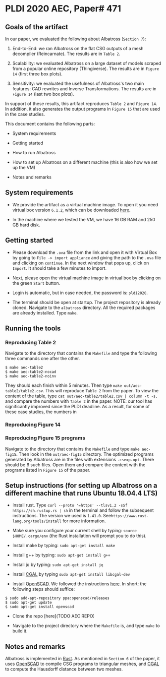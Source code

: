# PLDI 2020 AEC, Paper\# 471

## Goals of the artifact

In our paper, we evaluated the following about Albatross (`Section 7`):

1. End-to-End: we ran Albatross on the flat CSG outputs of a mesh decompiler
   (Reincarnate). The results are in `Table 2`.

2. Scalability: we evaluated Albatross on a large dataset of models scraped
   from a popular online repository (Thingiverse). The results are in `Figure
   14` (first three box plots).

3. Sensitivity: we evaluated the usefulness of Albatross's two main features:
   CAD rewrites and Inverse Transformations. The results are in `Figure 14`
   (last two box plots).

In support of these results, this artifact reproduces `Table 2` and `Figure
14`. In addition, it also generates the output programs in `Figure 15` that are
used in the case studies.


This document contains the following parts:

* System requirements

* Getting started

* How to run Albatross

* How to set up Albatross on a different machine (this is also how we set up
  the VM)

* Notes and remarks

## System requirements

* We provide the artifact as a virtual machine image. To open it you need
  virtual box version `6.1.2`, which can be downloaded
  [here](https://www.virtualbox.org/wiki/Downloads).

* In the machine where we tested the VM, we have 16 GB RAM and 250 GB hard
  disk.

## Getting started

* Please download the `.ova` file from the link and open it with Virtual Box by
  going to `File -> import appliance` and giving the path to the `.ova` file
  and clicking on `continue`. In the next window that pops up, click on
  `Import`. It should take a few minutes to import.

* Next, please open the virtual machine image in virtual box by clicking on the
  green `Start` button.

* Login is automatic, but in case needed, the password is: `pldi2020`.

* The terminal should be open at startup. The project repository is already
  cloned.  Navigate to the `albatross` directory.  All the required packages
  are already installed. Type `make`.


## Running the tools

### Reproducing Table 2
Navigate to the directory that contains the `Makefile` and
type the following three commands one after the other.

```
$ make aec-table2
$ make aec-table2-nocad
$ make aec-table2-noinv
```
They should each finish within 5 minutes.
Then type `make out/aec-table2/table2.csv`.
This will reproduce `Table 2` from the paper.
To view the content of the table, type
`cat out/aec-table2/table2.csv | column -t -s,` and compare the numbers
with `Table 2` in the paper.
NOTE: our tool has significantly improved since the PLDI deadline.
As a result, for some of these case studies, the numbers in 



### Reproducing Figure 14

### Reproducing Figure 15 programs
Navigate to the directory that contains the `Makefile` and
type `make aec-fig15`. Then look in the `out/aec-fig15` directory. The
optimized programs generated by Albatross are in the files with extensions
`.csexp.opt`. There should be 6 such files. Open them and compare the
content with the programs listed in `Figure 15` of the paper.

## Setup instructions (for setting up Albatross on a different machine that runs Ubuntu 18.04.4 LTS)

* Install rust. Type `curl --proto '=https' --tlsv1.2 -sSf https://sh.rustup.rs | sh`
  in the terminal and follow the subsequent instructions. The version we used is `1.41.0`.
  See`https://www.rust-lang.org/tools/install` for more information.

* Make sure you configure your current shell by typing: `source $HOME/.cargo/env`
  (the Rust installation will prompt you to do this).

* Install make by typing: `sudo apt-get install make`

* Install g++ by typing: `sudo apt-get install g++`

* Install jq by typing: `sudo apt-get install jq`
 
* Install [CGAL](https://www.cgal.org/download/linux.html) by typing
  `sudo apt-get install libcgal-dev`

* Install [OpenSCAD](https://www.openscad.org/).
We followed the instructions [here](http://ubuntuhandbook.org/index.php/2019/01/install-openscad-ubuntu-18-10-18-04/).
In short: the following steps should suffice:
```
$ sudo add-apt-repository ppa:openscad/releases
$ sudo apt-get update
$ sudo apt-get install openscad
```

* Clone the repo [here](TODO AEC REPO)

* Navigate to the project directory where the `Makefile` is, and type `make` to build it.

## Notes and remarks

Albatross is implemented in [Rust](https://www.rust-lang.org/).
As mentioned in `Section 6` of the paper,
it uses [OpenSCAD](https://www.openscad.org/)
to compile CSG programs to triangular meshes, and
[CGAL](https://www.cgal.org/) to compute the
Hausdorff distance between two meshes.

